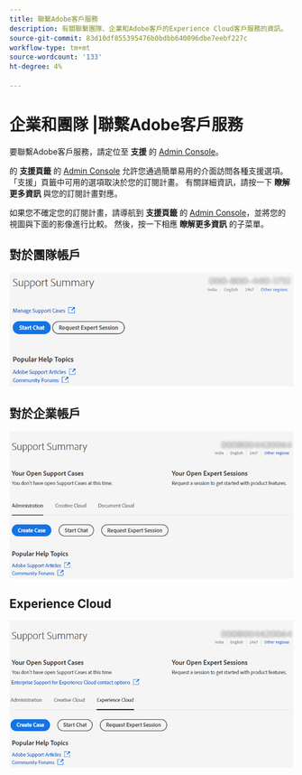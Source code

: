 ```yaml
---
title: 聯繫Adobe客戶服務
description: 有關聯繫團隊、企業和Adobe客戶的Experience Cloud客戶服務的資訊。
source-git-commit: 83d10df855395476b0bdbb640096dbe7eebf227c
workflow-type: tm+mt
source-wordcount: '133'
ht-degree: 4%

---
```



# 企業和團隊 |聯繫Adobe客戶服務

要聯繫Adobe客戶服務，請定位至 **支援** 的 [Admin Console](https://adminconsole.adobe.com/)。

的 **支援頁籤** 的 [Admin Console](https://adminconsole.adobe.com/) 允許您通過簡單易用的介面訪問各種支援選項。 「支援」頁籤中可用的選項取決於您的訂閱計畫。 有關詳細資訊，請按一下 **瞭解更多資訊** 與您的訂閱計畫對應。

如果您不確定您的訂閱計畫，請導航到 **支援頁籤** 的 [Admin Console](https://adminconsole.adobe.com/)，並將您的視圖與下面的影像進行比較。 然後，按一下相應 **瞭解更多資訊** 的子菜單。

## 對於團隊帳戶

![團隊影像](assets/team.png)

<!--
[Learn more](https://helpx.adobe.com/enterprise/using/support-for-teams.html)
-->

## 對於企業帳戶

![團隊影像](assets/enterprise.png)

<!--
[Learn more](https://helpx.adobe.com/enterprise/using/support-for-enterprise.html)
-->

## Experience Cloud

![團隊影像](assets/ec.png)

<!--
[Learn more](https://www.adobe.com/go/ac_ec_not_supported_en)
-->
